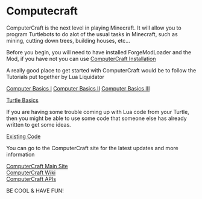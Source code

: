 Computecraft
============

ComputerCraft is the next level in playing Minecraft.  It will allow you to program Turtlebots to do alot of the usual tasks in Minecraft, such as mining, cutting down trees, building houses, etc...

Before you begin, you will need to have installed ForgeModLoader and the Mod, if you have not you can use [ComputerCraft Installation](https://github.com/TriValleyCoderDojo/TVCDTutorials/tree/master/Minecraft/ComputerCraftEdu/install)

A really good place to get started with ComputerCraft would be to follow the Tutorials put together by Lua Liquidator

  [Computer Basics I](http://www.computercraft.info/forums2/index.php?/topic/15033-computer-basics-i/)
  [Computer Basics II](http://www.computercraft.info/forums2/index.php?/topic/15041-computer-basics-ii/)
  [Computer Basics III](http://www.computercraft.info/forums2/index.php?/topic/20905-computer-basics-iii/)
  
  [Turtle Basics](http://www.computercraft.info/forums2/index.php?/topic/15085-turtle-basics/)

If you are having some trouble coming up with Lua code from your Turtle, then you might be able to use some code that someone else has already written to get some ideas.

  [Existing Code](http://www.computercraft.info/forums2/index.php?/forum/21-turtle-programs/)

You can go to the ComputerCraft site for the latest updates and more information

  [ComputerCraft Main Site](http://www.computercraft.info/)  
  [ComputerCraft Wiki](http://www.computercraft.info/wiki/Main_Page)  
  [ComputerCraft APIs](http://www.computercraft.info/wiki/Category:APIs)  

BE COOL & HAVE FUN!
